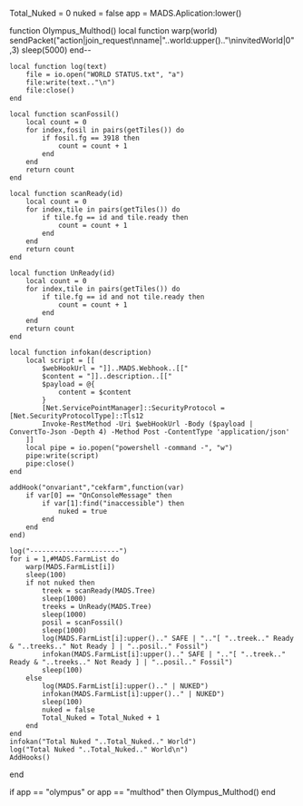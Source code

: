 Total_Nuked = 0
nuked = false
app = MADS.Aplication:lower()

function Olympus_Multhod()
    local function warp(world)
        sendPacket("action|join_request\nname|"..world:upper().."\ninvitedWorld|0",3)
        sleep(5000)
    end--

    local function log(text) 
        file = io.open("WORLD STATUS.txt", "a")
        file:write(text.."\n")
        file:close()
    end

    local function scanFossil()
        local count = 0
        for index,fosil in pairs(getTiles()) do
            if fosil.fg == 3918 then
                count = count + 1
            end
        end
        return count
    end

    local function scanReady(id)
        local count = 0
        for index,tile in pairs(getTiles()) do
            if tile.fg == id and tile.ready then
                count = count + 1
            end
        end
        return count
    end

    local function UnReady(id)
        local count = 0
        for index,tile in pairs(getTiles()) do
            if tile.fg == id and not tile.ready then
                count = count + 1
            end
        end
        return count
    end

    local function infokan(description)
        local script = [[
            $webHookUrl = "]]..MADS.Webhook..[["
            $content = "]]..description..[["
            $payload = @{
                content = $content 
            }
            [Net.ServicePointManager]::SecurityProtocol = [Net.SecurityProtocolType]::Tls12
            Invoke-RestMethod -Uri $webHookUrl -Body ($payload | ConvertTo-Json -Depth 4) -Method Post -ContentType 'application/json'
        ]]
        local pipe = io.popen("powershell -command -", "w")
        pipe:write(script)
        pipe:close()
    end 

    addHook("onvariant","cekfarm",function(var)
        if var[0] == "OnConsoleMessage" then
            if var[1]:find("inaccessible") then
                nuked = true
            end
        end
    end)

    log("----------------------")
    for i = 1,#MADS.FarmList do
        warp(MADS.FarmList[i])
        sleep(100)
        if not nuked then
            treek = scanReady(MADS.Tree)
            sleep(1000)
            treeks = UnReady(MADS.Tree)
            sleep(1000)
            posil = scanFossil()
            sleep(1000)
            log(MADS.FarmList[i]:upper().." SAFE | ".."[ "..treek.." Ready & "..treeks.." Not Ready ] | "..posil.." Fossil")
            infokan(MADS.FarmList[i]:upper().." SAFE | ".."[ "..treek.." Ready & "..treeks.." Not Ready ] | "..posil.." Fossil")
            sleep(100)
        else
            log(MADS.FarmList[i]:upper().." | NUKED")
            infokan(MADS.FarmList[i]:upper().." | NUKED")
            sleep(100)
            nuked = false
            Total_Nuked = Total_Nuked + 1
        end
    end
    infokan("Total Nuked "..Total_Nuked.." World")
    log("Total Nuked "..Total_Nuked.." World\n")
    AddHooks()
end

if app == "olympus" or app == "multhod" then
    Olympus_Multhod()
end
